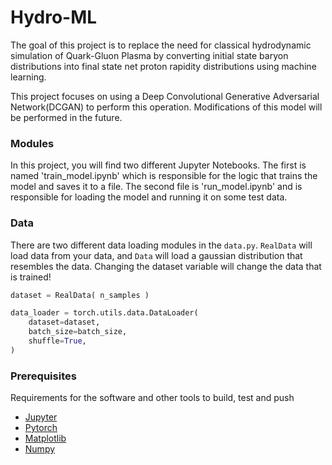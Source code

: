 # Hydro-ML

The goal of this project is to replace the need for classical hydrodynamic simulation of Quark-Gluon Plasma by converting initial state baryon distributions into final state net proton rapidity distributions using machine learning.

This project focuses on using a Deep Convolutional Generative Adversarial Network(DCGAN) to perform this operation. Modifications of this model will be performed in the future.

### Modules
In this project, you will find two different Jupyter Notebooks. The first is named 'train_model.ipynb' which is responsible for the logic that trains the model and saves it to a file. The second file is 'run_model.ipynb' and is responsible for loading the model and running it on some test data.

### Data
There are two different data loading modules in the `data.py`. `RealData` will load data from your data, and `Data` will load a gaussian distribution that resembles the data. Changing the dataset variable will change the data that is trained!

```python
dataset = RealData( n_samples )

data_loader = torch.utils.data.DataLoader(
    dataset=dataset,
    batch_size=batch_size,
    shuffle=True,
)
```

### Prerequisites
Requirements for the software and other tools to build, test and push
- [Jupyter](https://jupyter.org/)
- [Pytorch](https://pytorch.org/)
- [Matplotlib](https://matplotlib.org/)
- [Numpy](https://numpy.org/)
